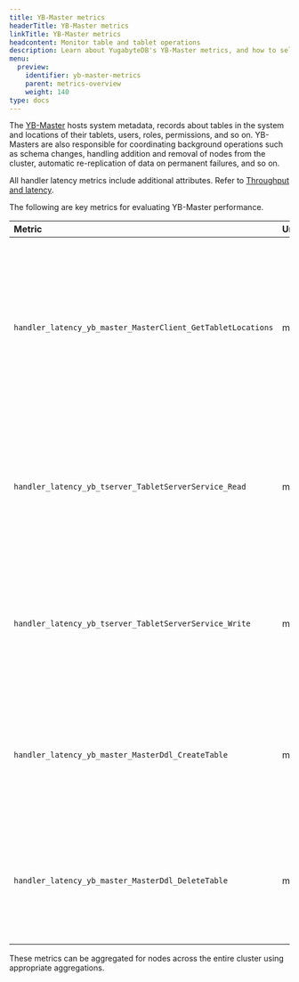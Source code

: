 ```yaml
---
title: YB-Master metrics
headerTitle: YB-Master metrics
linkTitle: YB-Master metrics
headcontent: Monitor table and tablet operations
description: Learn about YugabyteDB's YB-Master metrics, and how to select and use the metrics.
menu:
  preview:
    identifier: yb-master-metrics
    parent: metrics-overview
    weight: 140
type: docs
---
```


The [YB-Master](../../../../architecture/concepts/yb-master/) hosts system metadata, records about tables in the system and locations of their tablets, users, roles, permissions, and so on. YB-Masters are also responsible for coordinating background operations such as schema changes, handling addition and removal of nodes from the cluster, automatic re-replication of data on permanent failures, and so on.

All handler latency metrics include additional attributes. Refer to [Throughput and latency](../throughput/).

The following are key metrics for evaluating YB-Master performance.

| Metric | Unit | Type | Description |
| :--- | :--- | :--- | :--- |
| `handler_latency_yb_master_MasterClient_GetTabletLocations` | microseconds | counter | Time spent on fetching the replicas from the master servers. This metric includes the number of times the locations of the replicas are fetched from the master server.
| `handler_latency_yb_tserver_TabletServerService_Read` | microseconds | counter | Time to read the PostgreSQL system tables (during DDL). This metric includes the count or number of reads.
| `handler_latency_yb_tserver_TabletServerService_Write` | microseconds | counter | Time to write the PostgreSQL system tables (during DDL). This metric includes the count or number of writes.
| `handler_latency_yb_master_MasterDdl_CreateTable` | microseconds | counter | Time to create a table (during DDL). This metric includes the count of create table operations.
| `handler_latency_yb_master_MasterDdl_DeleteTable` | microseconds | counter | Time to delete a table (during DDL). This metric includes the count of delete table operations.

<!-- | Metrics | Unit | Type | Description |
| :------ | :--- | :--- | :---------- |
| `handler_latency_yb_master_MasterClient_GetTabletLocations` | microseconds | counter | The number of microseconds spent on fetching the replicas from the master servers. This metric includes the number of times the locations of the replicas are fetched from the master server. |
| `handler_latency_yb_tserver_TabletServerService_Read` | microseconds | counter | The time in microseconds to read the PostgreSQL system tables (during DDL). This metric includes the count or number of reads. |
| `handler_latency_yb_tserver_TabletServerService_Write` | microseconds | counter | The time in microseconds to write the PostgreSQL system tables (during DDL). This metric includes the count or number of writes. |
| `handler_latency_yb_master_MasterDdl_CreateTable` | microseconds | counter | The time in microseconds to create a table (during DDL). This metric includes the count of create table operations.|
| `handler_latency_yb_master_MasterDdl_DeleteTable` | microseconds | counter | The time in microseconds to delete a table (during DDL). This metric includes the count of delete table operations.| -->

These metrics can be aggregated for nodes across the entire cluster using appropriate aggregations.

